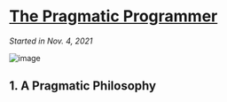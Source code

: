 # [The Pragmatic Programmer](https://github.com/askming/Personal-reading/issues/4)

_Started in Nov. 4, 2021_

![image](https://user-images.githubusercontent.com/5671771/140426361-9b465d21-0a0d-4737-9e04-55348f9e67f7.png)

## 1. A Pragmatic Philosophy